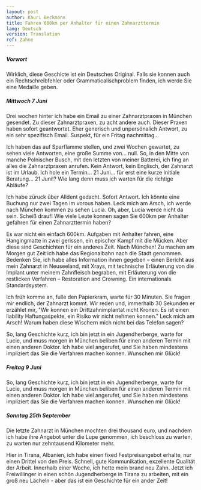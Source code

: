 ```yaml
---
layout: post
author: Kauri Beckmann
title: Fahren 600km per Anhalter für einen Zahnarzttermin
lang: Deutsch
version: Translation
ref: Zahne
---
```


##### Vorwort

Wirklich, diese Geschicte ist ein Deutsches Original. Falls sie konnen auch ein Rechtschreibfehler oder Grammaticalischproblem finden, ich werde Sie eine Medaille geben.

##### Mittwoch 7 Juni

Drei wochen hinter ich habe ein Email zu einer Zahnarztpraxen in München gesendet. Zu dieser Zahnarztpraxen, zu acht andere auch. Dieser Praxen haben sofort geantwortet. Eher generisch und unpersönalich Antwort, zu ein sehr spezifisch Email. Suspekt, für ein Fritag nachmittag…

Ich haben das auf Sparflamme stellen, und zwei Wochen gewartet, zu sehen viele Antworten, eine große Summe von… null. So, in den Mitte von manche Polnischer Busch, mit den letzten von meiner Batterei, ich fing an alles die Zahnarztpraxen anrufen. Kein Antwort, kein Englisch, der Zahnarzt ist im Urlaub. Ich hole ein Termin… 21 Juni… für erst eine kurze Initiale Beratung… 21 Juni!? Wie lang denn muss ich warten für die richtige Abläufe?

Ich habe züruck über Alldent gedacht. Sofort Antwort. Ich könnte eine Buchung nur zwei Tagen im vorous haben. Leck mich am Arsch, ich werde nach München kommen zu sehen Lucia. Oh, aber, Lucia werde nicht da sein. Scheiß drauf! Wie viele Leute konnen sagen Sie 600km per Anhalter gefahren für einen Zahnarzttermin haben?

Es war nicht ein einfach 600km. Aufgaben mit Anhalter fahren, eine Hangingmatte in zwei gerissen, ein epischer Kampf mit die Mücken. Aber diese sind Geschichten für ein anderes Zeit. Nach München! Zu machen am Morgen gut Zeit ich habe das Regionalbahn nach die Stadt genommen. Bedenken Sie, ich habe alles Information ihnen gegeben – einen Bericht aus mein Zahnarzt in Neuseeland, mit Xrays, mit technische Erläuterung von die Implant unter meinem Zahnfleisch begraben, mit Erläuterung von die restlicken Verfahren – Restoration and Crowning. Ein internationals Standardsystem.

Ich früh komme an, fulle den Papierkram, warte für 30 Minuten. Sie fragen mir endlich, der Zahnarzt kommt. Wir reden und, immerhalb 30 Sekunden er erzählet mir, "Wir konnen ein Drittzahnimplantat nicht Kronen. Es ist einen liability Haftungaspekte, ein Risiko wir nicht nehmen konnen."  Leck mich am Arsch! Warum haben diese Wischern mich nicht bei das Telefon sagen?

So, lang Geschichte kurz, ich bin jetzt in ein Jugendherberge, warte for Lucie, und muss morgen in München beliben für einen anderen Termin mit einen anderen Doktor. Ich habe viel angerufet, und Sie haben mindestens impliziert das Sie die Verfahren machen konnen. Wunschen mir Glück!

##### Freitag 9 Juni

So, lang Geschichte kurz, ich bin jetzt in ein Jugendherberge, warte for Lucie, und muss morgen in München beliben für einen anderen Termin mit einen anderen Doktor. Ich habe viel angerufet, und Sie haben mindestens impliziert das Sie die Verfahren machen konnen. Wunschen mir Glück!

##### Sonntag 25th September

Die letzte Zahnarzt in München mochten drei thousand euro, und nachdem ich habe ihre Angebot unter die Lupe genommen, ich beschloss zu warten, zu warten nur zehntausend Kilometer mehr.

Hier in Tirana, Albanien, ich habe einen fixed Festpreisangebot erhalte, nur einen Drittel von den Preis. Schnell, gute Kommunikation, exzellente Qualität der Arbeit. Innerhalb einer Woche, ich hette mein brand neu Zahn. Jetzt ich Freiwillinger in einen schön Jugendherberge in Tirana zu arbeiten, mit ein groß neu Lächeln - aber das ist ein Geschichte für ein ander Zeit!
